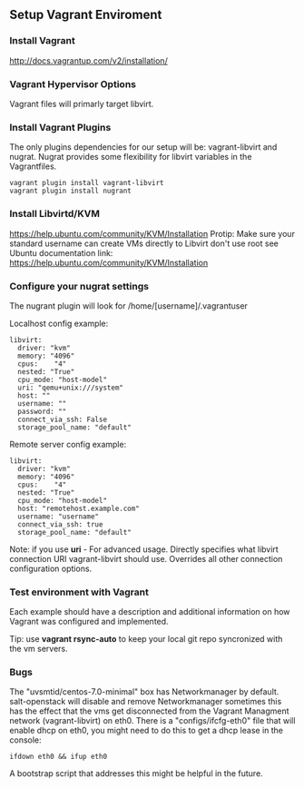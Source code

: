 ## Setup Vagrant Enviroment

### Install Vagrant
http://docs.vagrantup.com/v2/installation/

### Vagrant Hypervisor Options

Vagrant files will primarly target libvirt.

### Install Vagrant Plugins
The only plugins dependencies for our setup will be:  vagrant-libvirt and nugrat.
Nugrat provides some flexibility for libvirt variables in the Vagrantfiles. 

	vagrant plugin install vagrant-libvirt
	vagrant plugin install nugrant
	
### Install Libvirtd/KVM
https://help.ubuntu.com/community/KVM/Installation 
Protip: Make sure your standard username can create VMs directly to Libvirt don't use root
see Ubuntu documentation link: https://help.ubuntu.com/community/KVM/Installation	
	
### Configure your nugrat settings
The nugrant plugin will look for /home/[username]/.vagrantuser

Localhost config example:

	libvirt:
	  driver: "kvm"
	  memory: "4096"
	  cpus:    "4"
	  nested: "True"
	  cpu_mode: "host-model"
	  uri: "qemu+unix:///system"
	  host: ""
	  username: ""
	  password: ""
	  connect_via_ssh: False
	  storage_pool_name: "default"
  
  
Remote server config example:

	libvirt:
	  driver: "kvm"
	  memory: "4096"
	  cpus:    "4"
	  nested: "True"
	  cpu_mode: "host-model"
	  host: "remotehost.example.com"
	  username: "username"
	  connect_via_ssh: true
	  storage_pool_name: "default"


Note: if you use **uri** - For advanced usage. Directly specifies what libvirt connection URI vagrant-libvirt should use. Overrides all other connection configuration options.

### Test environment with Vagrant

Each example should have a description and additional information on how Vagrant was configured and implemented.

Tip: use **vagrant rsync-auto** to keep your local git repo syncronized with the vm servers.
	
### Bugs
The "uvsmtid/centos-7.0-minimal" box has Networkmanager by default. 
salt-openstack will disable and remove Networkmanager sometimes this has the effect that the vms get disconnected from the Vagrant Managment network (vagrant-libvirt) on eth0.
There is a "configs/ifcfg-eth0" file that will enable dhcp on eth0, you might need to do this to get a dhcp lease in the console:

	ifdown eth0 && ifup eth0

A bootstrap script that addresses this might be helpful in the future. 

